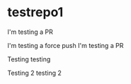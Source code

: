 # testrepo1

I'm testing a PR

I'm testing a force push
I'm testing a PR

Testing testing

Testing 2 testing 2
